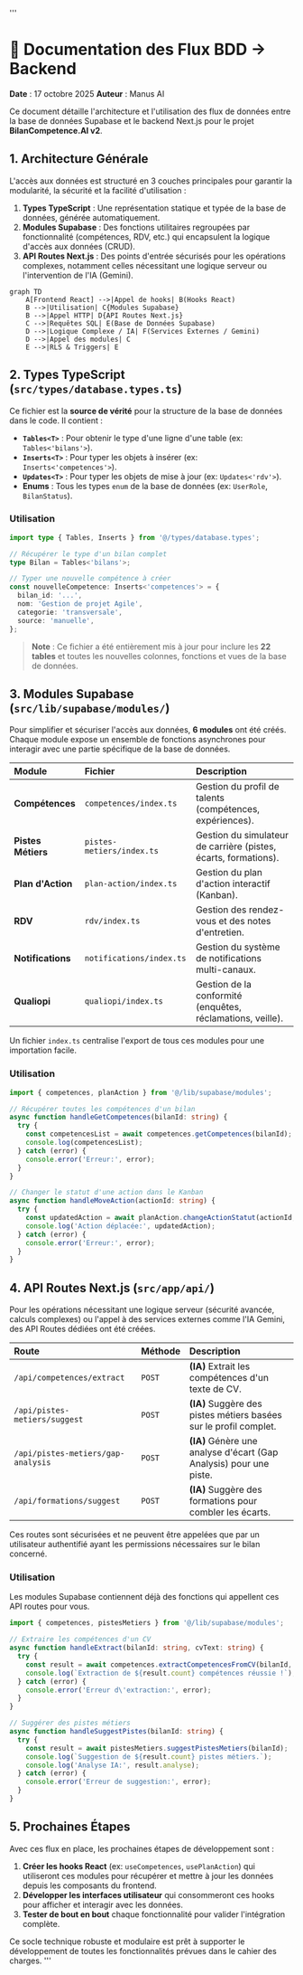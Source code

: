 '''
# 📖 Documentation des Flux BDD → Backend

**Date** : 17 octobre 2025
**Auteur** : Manus AI

Ce document détaille l'architecture et l'utilisation des flux de données entre la base de données Supabase et le backend Next.js pour le projet **BilanCompetence.AI v2**.

## 1. Architecture Générale

L'accès aux données est structuré en 3 couches principales pour garantir la modularité, la sécurité et la facilité d'utilisation :

1.  **Types TypeScript** : Une représentation statique et typée de la base de données, générée automatiquement.
2.  **Modules Supabase** : Des fonctions utilitaires regroupées par fonctionnalité (compétences, RDV, etc.) qui encapsulent la logique d'accès aux données (CRUD).
3.  **API Routes Next.js** : Des points d'entrée sécurisés pour les opérations complexes, notamment celles nécessitant une logique serveur ou l'intervention de l'IA (Gemini).

```mermaid
graph TD
    A[Frontend React] -->|Appel de hooks| B(Hooks React)
    B -->|Utilisation| C{Modules Supabase}
    B -->|Appel HTTP| D{API Routes Next.js}
    C -->|Requêtes SQL| E(Base de Données Supabase)
    D -->|Logique Complexe / IA| F(Services Externes / Gemini)
    D -->|Appel des modules| C
    E -->|RLS & Triggers| E
```

## 2. Types TypeScript (`src/types/database.types.ts`)

Ce fichier est la **source de vérité** pour la structure de la base de données dans le code. Il contient :

-   **`Tables<T>`** : Pour obtenir le type d'une ligne d'une table (ex: `Tables<'bilans'>`).
-   **`Inserts<T>`** : Pour typer les objets à insérer (ex: `Inserts<'competences'>`).
-   **`Updates<T>`** : Pour typer les objets de mise à jour (ex: `Updates<'rdv'>`).
-   **Enums** : Tous les types `enum` de la base de données (ex: `UserRole`, `BilanStatus`).

### Utilisation

```typescript
import type { Tables, Inserts } from '@/types/database.types';

// Récupérer le type d'un bilan complet
type Bilan = Tables<'bilans'>;

// Typer une nouvelle compétence à créer
const nouvelleCompetence: Inserts<'competences'> = {
  bilan_id: '...',
  nom: 'Gestion de projet Agile',
  categorie: 'transversale',
  source: 'manuelle',
};
```

> **Note** : Ce fichier a été entièrement mis à jour pour inclure les **22 tables** et toutes les nouvelles colonnes, fonctions et vues de la base de données.

## 3. Modules Supabase (`src/lib/supabase/modules/`)

Pour simplifier et sécuriser l'accès aux données, **6 modules** ont été créés. Chaque module expose un ensemble de fonctions asynchrones pour interagir avec une partie spécifique de la base de données.

| Module | Fichier | Description |
| :--- | :--- | :--- |
| **Compétences** | `competences/index.ts` | Gestion du profil de talents (compétences, expériences). |
| **Pistes Métiers**| `pistes-metiers/index.ts`| Gestion du simulateur de carrière (pistes, écarts, formations). |
| **Plan d'Action**| `plan-action/index.ts` | Gestion du plan d'action interactif (Kanban). |
| **RDV** | `rdv/index.ts` | Gestion des rendez-vous et des notes d'entretien. |
| **Notifications**| `notifications/index.ts`| Gestion du système de notifications multi-canaux. |
| **Qualiopi** | `qualiopi/index.ts` | Gestion de la conformité (enquêtes, réclamations, veille). |

Un fichier `index.ts` centralise l'export de tous ces modules pour une importation facile.

### Utilisation

```typescript
import { competences, planAction } from '@/lib/supabase/modules';

// Récupérer toutes les compétences d'un bilan
async function handleGetCompetences(bilanId: string) {
  try {
    const competencesList = await competences.getCompetences(bilanId);
    console.log(competencesList);
  } catch (error) {
    console.error('Erreur:', error);
  }
}

// Changer le statut d'une action dans le Kanban
async function handleMoveAction(actionId: string) {
  try {
    const updatedAction = await planAction.changeActionStatut(actionId, 'en_cours');
    console.log('Action déplacée:', updatedAction);
  } catch (error) {
    console.error('Erreur:', error);
  }
}
```

## 4. API Routes Next.js (`src/app/api/`)

Pour les opérations nécessitant une logique serveur (sécurité avancée, calculs complexes) ou l'appel à des services externes comme l'IA Gemini, des API Routes dédiées ont été créées.

| Route | Méthode | Description |
| :--- | :--- | :--- |
| `/api/competences/extract` | `POST` | **(IA)** Extrait les compétences d'un texte de CV. |
| `/api/pistes-metiers/suggest` | `POST` | **(IA)** Suggère des pistes métiers basées sur le profil complet. |
| `/api/pistes-metiers/gap-analysis`| `POST` | **(IA)** Génère une analyse d'écart (Gap Analysis) pour une piste. |
| `/api/formations/suggest` | `POST` | **(IA)** Suggère des formations pour combler les écarts. |

Ces routes sont sécurisées et ne peuvent être appelées que par un utilisateur authentifié ayant les permissions nécessaires sur le bilan concerné.

### Utilisation

Les modules Supabase contiennent déjà des fonctions qui appellent ces API routes pour vous.

```typescript
import { competences, pistesMetiers } from '@/lib/supabase/modules';

// Extraire les compétences d'un CV
async function handleExtract(bilanId: string, cvText: string) {
  try {
    const result = await competences.extractCompetencesFromCV(bilanId, cvText);
    console.log(`Extraction de ${result.count} compétences réussie !`);
  } catch (error) {
    console.error('Erreur d\'extraction:', error);
  }
}

// Suggérer des pistes métiers
async function handleSuggestPistes(bilanId: string) {
  try {
    const result = await pistesMetiers.suggestPistesMetiers(bilanId);
    console.log(`Suggestion de ${result.count} pistes métiers.`);
    console.log('Analyse IA:', result.analyse);
  } catch (error) {
    console.error('Erreur de suggestion:', error);
  }
}
```

## 5. Prochaines Étapes

Avec ces flux en place, les prochaines étapes de développement sont :

1.  **Créer les hooks React** (ex: `useCompetences`, `usePlanAction`) qui utiliseront ces modules pour récupérer et mettre à jour les données depuis les composants du frontend.
2.  **Développer les interfaces utilisateur** qui consommeront ces hooks pour afficher et interagir avec les données.
3.  **Tester de bout en bout** chaque fonctionnalité pour valider l'intégration complète.

Ce socle technique robuste et modulaire est prêt à supporter le développement de toutes les fonctionnalités prévues dans le cahier des charges.
'''
